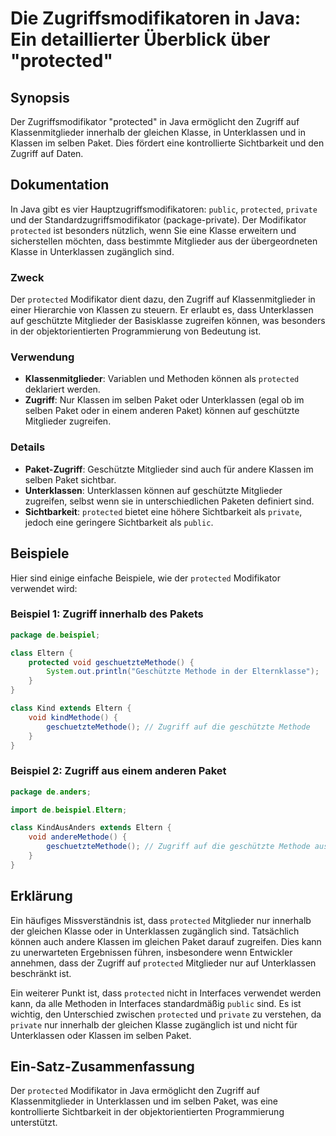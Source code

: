 <!--
Meta Description: # Die Zugriffsmodifikatoren in Java: Ein detaillierter Überblick über "protected" ## Synopsis Der Zugriffsmodifikator "protected" in Java ermöglicht d...
Meta Keywords: der, protected, zugriff, auf, unterklassen
-->

# Die Zugriffsmodifikatoren in Java: Ein detaillierter Überblick über "protected"

## Synopsis
Der Zugriffsmodifikator "protected" in Java ermöglicht den Zugriff auf Klassenmitglieder innerhalb der gleichen Klasse, in Unterklassen und in Klassen im selben Paket. Dies fördert eine kontrollierte Sichtbarkeit und den Zugriff auf Daten.

## Dokumentation
In Java gibt es vier Hauptzugriffsmodifikatoren: `public`, `protected`, `private` und der Standardzugriffsmodifikator (package-private). Der Modifikator `protected` ist besonders nützlich, wenn Sie eine Klasse erweitern und sicherstellen möchten, dass bestimmte Mitglieder aus der übergeordneten Klasse in Unterklassen zugänglich sind.

### Zweck
Der `protected` Modifikator dient dazu, den Zugriff auf Klassenmitglieder in einer Hierarchie von Klassen zu steuern. Er erlaubt es, dass Unterklassen auf geschützte Mitglieder der Basisklasse zugreifen können, was besonders in der objektorientierten Programmierung von Bedeutung ist.

### Verwendung
- **Klassenmitglieder**: Variablen und Methoden können als `protected` deklariert werden.
- **Zugriff**: Nur Klassen im selben Paket oder Unterklassen (egal ob im selben Paket oder in einem anderen Paket) können auf geschützte Mitglieder zugreifen.

### Details
- **Paket-Zugriff**: Geschützte Mitglieder sind auch für andere Klassen im selben Paket sichtbar.
- **Unterklassen**: Unterklassen können auf geschützte Mitglieder zugreifen, selbst wenn sie in unterschiedlichen Paketen definiert sind.
- **Sichtbarkeit**: `protected` bietet eine höhere Sichtbarkeit als `private`, jedoch eine geringere Sichtbarkeit als `public`.

## Beispiele
Hier sind einige einfache Beispiele, wie der `protected` Modifikator verwendet wird:

### Beispiel 1: Zugriff innerhalb des Pakets
```java
package de.beispiel;

class Eltern {
    protected void geschuetzteMethode() {
        System.out.println("Geschützte Methode in der Elternklasse");
    }
}

class Kind extends Eltern {
    void kindMethode() {
        geschuetzteMethode(); // Zugriff auf die geschützte Methode
    }
}
```

### Beispiel 2: Zugriff aus einem anderen Paket
```java
package de.anders;

import de.beispiel.Eltern;

class KindAusAnders extends Eltern {
    void andereMethode() {
        geschuetzteMethode(); // Zugriff auf die geschützte Methode aus der Basisklasse
    }
}
```

## Erklärung
Ein häufiges Missverständnis ist, dass `protected` Mitglieder nur innerhalb der gleichen Klasse oder in Unterklassen zugänglich sind. Tatsächlich können auch andere Klassen im gleichen Paket darauf zugreifen. Dies kann zu unerwarteten Ergebnissen führen, insbesondere wenn Entwickler annehmen, dass der Zugriff auf `protected` Mitglieder nur auf Unterklassen beschränkt ist.

Ein weiterer Punkt ist, dass `protected` nicht in Interfaces verwendet werden kann, da alle Methoden in Interfaces standardmäßig `public` sind. Es ist wichtig, den Unterschied zwischen `protected` und `private` zu verstehen, da `private` nur innerhalb der gleichen Klasse zugänglich ist und nicht für Unterklassen oder Klassen im selben Paket.

## Ein-Satz-Zusammenfassung
Der `protected` Modifikator in Java ermöglicht den Zugriff auf Klassenmitglieder in Unterklassen und im selben Paket, was eine kontrollierte Sichtbarkeit in der objektorientierten Programmierung unterstützt.